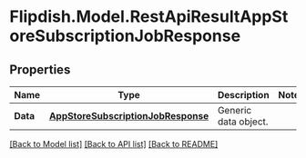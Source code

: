 # Flipdish.Model.RestApiResultAppStoreSubscriptionJobResponse
## Properties

Name | Type | Description | Notes
------------ | ------------- | ------------- | -------------
**Data** | [**AppStoreSubscriptionJobResponse**](AppStoreSubscriptionJobResponse.md) | Generic data object. | 

[[Back to Model list]](../README.md#documentation-for-models) [[Back to API list]](../README.md#documentation-for-api-endpoints) [[Back to README]](../README.md)

